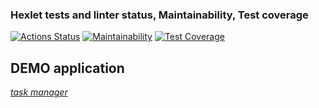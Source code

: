 ### Hexlet tests and linter status, Maintainability, Test coverage 
[![Actions Status](https://github.com/ConstableFraser/java-project-99/actions/workflows/hexlet-check.yml/badge.svg)](https://github.com/ConstableFraser/java-project-99/actions)
[![Maintainability](https://api.codeclimate.com/v1/badges/ba36a404f309417eb940/maintainability)](https://codeclimate.com/github/ConstableFraser/java-project-99/maintainability)
[![Test Coverage](https://api.codeclimate.com/v1/badges/ba36a404f309417eb940/test_coverage)](https://codeclimate.com/github/ConstableFraser/java-project-99/test_coverage)

## DEMO application
_[task manager](https://java-task-manager-pxdv.onrender.com)_
